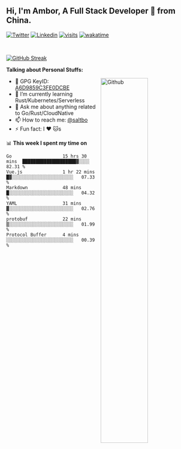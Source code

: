 ## Hi, I'm Ambor, A Full Stack Developer 🚀 from China.

[![Twitter](https://img.shields.io/badge/-saltbo-1ca0f1?style=flat&logo=twitter&logoColor=white)](https://twitter.com/rdsaltbo)
[![Linkedin](https://img.shields.io/badge/-saltbo-blue?style=flat&logo=Linkedin&logoColor=white)](https://www.linkedin.com/in/saltbo/)
[![visits](https://visitor.vercel.app/page/saltbo?color=light-green)](https://github.com/saltbo/)
[![wakatime](https://wakatime.com/badge/user/f82b1c77-faab-48cd-aef5-a12c0aff104b.svg)](https://wakatime.com/@f82b1c77-faab-48cd-aef5-a12c0aff104b)

&nbsp;  

[![GitHub Streak](http://github-readme-streak-stats.herokuapp.com?user=saltbo&hide_border=true&date_format=M%20j%5B%2C%20Y%5D)](https://git.io/streak-stats)

**Talking about Personal Stuffs:**
<!-- Any image aligned to the right. Beware the width  -->
<img width="50%" align="right" alt="Github" src="https://raw.githubusercontent.com/saltbo/saltbo/master/images/git-header.svg" />

- 🤘 GPG KeyID: [A6D9859C3FE0DCBE](https://saltbo.cn/pgp_keys.asc)
- 🌱 I’m currently learning Rust/Kubernetes/Serverless
- 💬 Ask me about anything related to Go/Rust/CloudNative
- 📫 How to reach me: [@saltbo](https://t.me/saltbo)
- ⚡ Fun fact: I :heart: :cat:s


📊 **This week I spent my time on**
<!--START_SECTION:waka-->

```text
Go                   15 hrs 30 mins  ████████████████████▓░░░░   82.31 %
Vue.js               1 hr 22 mins    █▓░░░░░░░░░░░░░░░░░░░░░░░   07.33 %
Markdown             48 mins         █░░░░░░░░░░░░░░░░░░░░░░░░   04.32 %
YAML                 31 mins         ▓░░░░░░░░░░░░░░░░░░░░░░░░   02.76 %
protobuf             22 mins         ▒░░░░░░░░░░░░░░░░░░░░░░░░   01.99 %
Protocol Buffer      4 mins          ░░░░░░░░░░░░░░░░░░░░░░░░░   00.39 %
```

<!--END_SECTION:waka-->
